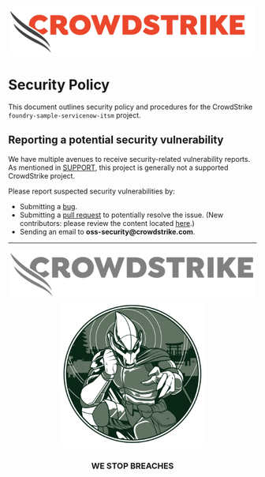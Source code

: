 ![CrowdStrike Falcon](/images/project/cs-logo.png?raw=true)

# Security Policy

This document outlines security policy and procedures for the CrowdStrike `foundry-sample-servicenow-itsm` project.

## Reporting a potential security vulnerability

We have multiple avenues to receive security-related vulnerability reports.
As mentioned in [SUPPORT](https://github.com/CrowdStrike/foundry-sample-servicenow-itsm/blob/main/SUPPORT.md), this project is generally not a supported CrowdStrike project.

Please report suspected security vulnerabilities by:

+ Submitting
  a [bug](https://github.com/CrowdStrike/foundry-sample-servicenow-itsm/issues/new?assignees=&labels=bug+%3Abug%3A&template=bug_report.md&title=%5B+BUG+%5D+...).
+ Submitting a [pull request](https://github.com/CrowdStrike/foundry-sample-servicenow-itsm/pulls) to potentially resolve the issue. (New
  contributors: please review the content
  located [here](https://github.com/CrowdStrike/foundry-sample-servicenow-itsm/blob/main/CONTRIBUTING.md).)
+ Sending an email to __oss-security@crowdstrike.com__.

---

<p align="center"><img src="/images/project/cs-logo-footer.png"><br/><img width="300px" src="/images/project/adversary-goblin-panda.png"></p>
<h3><p align="center">WE STOP BREACHES</p></h3>

